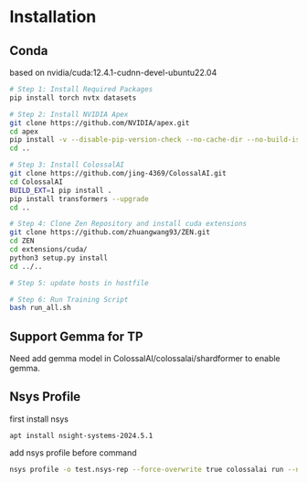 # Installation

## Conda
based on nvidia/cuda:12.4.1-cudnn-devel-ubuntu22.04

```bash
# Step 1: Install Required Packages
pip install torch nvtx datasets

# Step 2: Install NVIDIA Apex
git clone https://github.com/NVIDIA/apex.git
cd apex
pip install -v --disable-pip-version-check --no-cache-dir --no-build-isolation --global-option="--cpp_ext" --global-option="--cuda_ext" ./
cd ..

# Step 3: Install ColossalAI
git clone https://github.com/jing-4369/ColossalAI.git
cd ColossalAI
BUILD_EXT=1 pip install .
pip install transformers --upgrade
cd ..

# Step 4: Clone Zen Repository and install cuda extensions
git clone https://github.com/zhuangwang93/ZEN.git
cd ZEN
cd extensions/cuda/
python3 setup.py install
cd ../..

# Step 5: update hosts in hostfile

# Step 6: Run Training Script
bash run_all.sh
```


## Support Gemma for TP

Need add gemma model in ColossalAI/colossalai/shardformer to enable gemma.

## Nsys Profile
first install nsys
```
apt install nsight-systems-2024.5.1
```

add nsys profile before command
```bash
nsys profile -o test.nsys-rep --force-overwrite true colossalai run --nproc_per_node 4 train.py ...
```